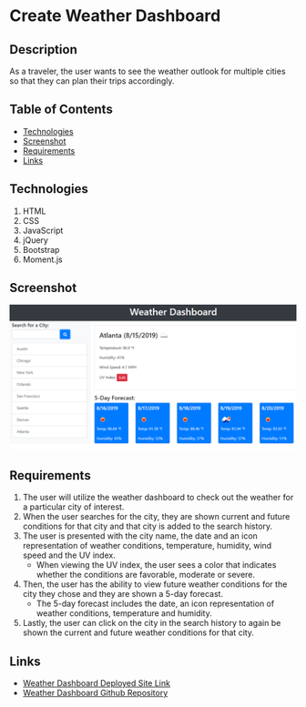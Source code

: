 # Create Weather Dashboard
## Description
As a traveler, the user wants to see the weather outlook for multiple cities so that they can plan their trips accordingly.

## Table of Contents
* [Technologies](#technologies)
* [Screenshot](#screenshot)
* [Requirements](#requirements)
* [Links](#links)

## Technologies
1. HTML 
2. CSS 
3. JavaScript
4. jQuery
5. Bootstrap
6. Moment.js


## Screenshot
![Screenshot](./assets/images/06-server-side-apis-homework-demo.png)

## Requirements
1. The user will utilize the weather dashboard to check out the weather for a particular city of interest. 
2. When the user searches for the city, they are shown current and future conditions for that city and that city is added to the search history.
3. The user is presented with the city name, the date and an icon representation of weather conditions, temperature, humidity, wind speed and the UV index.
    * When viewing the UV index, the user sees a color that indicates whether the conditions are favorable, moderate or severe. 
4. Then, the user has the ability to view future weather conditions for the city they chose and they are shown a 5-day forecast.
    * The 5-day forecast includes the date, an icon representation of weather conditions, temperature and humidity.
5. Lastly, the user can click on the city in the search history to again be shown the current and future weather conditions for that city.


## Links
* [Weather Dashboard Deployed Site Link](https://bspiewak6.github.io/weather-dashboard) 
* [Weather Dashboard Github Repository](https://github.com/bspiewak6/weather-dashboard)

